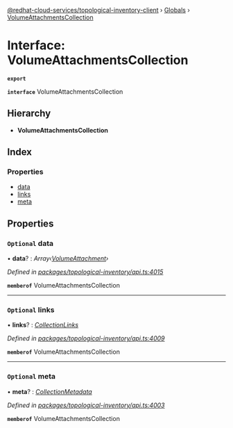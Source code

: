 [@redhat-cloud-services/topological-inventory-client](../README.md) › [Globals](../globals.md) › [VolumeAttachmentsCollection](volumeattachmentscollection.md)

# Interface: VolumeAttachmentsCollection

**`export`** 

**`interface`** VolumeAttachmentsCollection

## Hierarchy

* **VolumeAttachmentsCollection**

## Index

### Properties

* [data](volumeattachmentscollection.md#optional-data)
* [links](volumeattachmentscollection.md#optional-links)
* [meta](volumeattachmentscollection.md#optional-meta)

## Properties

### `Optional` data

• **data**? : *Array‹[VolumeAttachment](volumeattachment.md)›*

*Defined in [packages/topological-inventory/api.ts:4015](https://github.com/RedHatInsights/javascript-clients/blob/master/packages/topological-inventory/api.ts#L4015)*

**`memberof`** VolumeAttachmentsCollection

___

### `Optional` links

• **links**? : *[CollectionLinks](collectionlinks.md)*

*Defined in [packages/topological-inventory/api.ts:4009](https://github.com/RedHatInsights/javascript-clients/blob/master/packages/topological-inventory/api.ts#L4009)*

**`memberof`** VolumeAttachmentsCollection

___

### `Optional` meta

• **meta**? : *[CollectionMetadata](collectionmetadata.md)*

*Defined in [packages/topological-inventory/api.ts:4003](https://github.com/RedHatInsights/javascript-clients/blob/master/packages/topological-inventory/api.ts#L4003)*

**`memberof`** VolumeAttachmentsCollection
